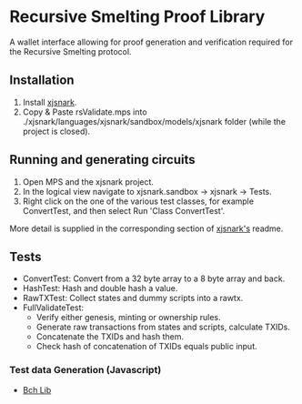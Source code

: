 # Recursive Smelting Proof Library
A wallet interface allowing for proof generation and verification required for the Recursive Smelting protocol.
## Installation
1. Install [xjsnark](https://github.com/akosba/xjsnark).
2. Copy & Paste rsValidate.mps into ./xjsnark/languages/xjsnark/sandbox/models/xjsnark folder (while the project is closed).
## Running and generating circuits
1. Open MPS and the xjsnark project.
2. In the logical view navigate to xjsnark.sandbox -> xjsnark -> Tests.
3. Right click on the one of the various test classes, for example ConvertTest, and then select Run 'Class ConvertTest'.

More detail is supplied in the corresponding section of [xjsnark's](https://github.com/akosba/xjsnark) readme.

## Tests
* ConvertTest: Convert from a 32 byte array to a 8 byte array and back.
* HashTest: Hash and double hash a value.
* RawTXTest: Collect states and dummy scripts into a rawtx.
* FullValidateTest: 
  * Verify either genesis, minting or ownership rules. 
  * Generate raw transactions from states and scripts, calculate TXIDs.
  * Concatenate the TXIDs and hash them.
  * Check hash of concatenation of TXIDs equals public input.

### Test data Generation (Javascript)
+ [Bch Lib](https://github.com/owstack/bch-lib)
